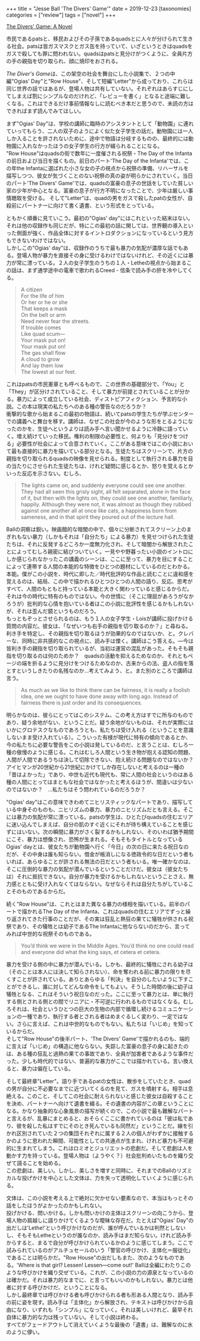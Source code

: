 +++
title = "Jesse Ball 'The Divers' Game'"
date = 2019-12-23
[taxonomies]
categories = ["review"]
tags = ["novel"]
+++

[The Divers' Game: A Novel](https://www.amazon.co.jp/dp/B07CWT59DC/)

市民であるpatsと、移民およびその子孫であるquadsとに人々が分けられて生きる社会。patsは皆ガスマスクとガス缶を持っていて、いざというときはquadsをガスで殺しても罪に問われない。quadsはpatsと見分けがつくように、全員片方の手の親指を切り取られ、顔に焼印をおされる。

*The Diver's Game*は、この架空の社会を舞台にした小説集で、２つの中編"Ogias' Day"と"Row House"、そして短編"Letter"から成っており、これらは同じ世界の話ではあるが、登場人物は共有していない。それぞれはあらすじにしてしまえば割にシンプルなのだけれど、「レビューを書く」となると途端に難しくなる。これはできるだけ事前情報なしに読むべき本だと思うので、未読の方はできればまず読んでみてほしい。

まず"Ogias' Day"は、学校の講師に臨時のアシスタントとして「動物園」に連れていってもらう、二人の双子のようによく似た女子学生の話だ。動物園には一人しか入ることを許されないために、途中で物語は分岐するものの、最終的には動物園に入れなかったほうの女子学生の行方が綴られることになる。  
"Row House"はquadsの街で数年に一度催される祝祭・The Day of the Infantaの前日および当日を描くもの。前日のパート'The Day of the Infanta'では、この年the Infantaに選ばれた小さな女の子の視点から祝祭の準備、リハーサルを描写しつつ、彼女が気づくことのない祝祭の真の姿が明らかにされていく。当日のパート'The Divers' Game'では、quadsの富豪の息子の世話をしていた貧しい家の少年が中心となる。富豪の息子が行方不明になったことで、少年は厳しい事情聴取を受ける。
そして"Letter"は、quadの男をガスで殺したpatの女性が、自殺前にパートナーに向けて書く遺書、という形式をとっている。

ともかく順番に見ていこう。最初の"Ogias' day"にはこれといった結末はない。それは他の収録作も同じだが、特にこの最初の話に関しては、世界観の導入といった側面が強く、作品全体に対するイントロダクションになっているという見方もできないわけではない。  
しかしこの"Ogias' day"は、収録作のうちで最も暴力の気配が濃厚な話でもある。登場人物が暴力を直接その身に受けるわけではないけれど、その近くには暴力が常に漂っている。２人の女子学生のうちの１人・Letheの視点から始まるこの話は、まず通学途中の電車で歌われるCreed - 信条で読み手の肝を冷やしてくる。

>A citizen  
>For the life of him  
>Or her or he or she  
>That keeps a mask  
>On the belt or arm  
>Need never fear the streets.  
>If trouble comes  
>Like quad scum—  
>Your mask put on!  
>Your mask put on!  
>The gas shall flow  
>A cloud to grow  
>And lay them low  
>The lowest at our feet.

これはpatsの市民憲章とも呼べるもので、この世界の基礎部分で、「You」と「They」が区分けされていること、そして暴力が前提とされていることが分かる。暴力によって成立している社会、ディストピアフィクション、予言的な小説。この本は現実の私たちへのある種の警告なのだろうか？  
衝撃的な歌から始まるこの最初の物語は、続いてpatsの学生たちが学ぶセンターでの講義へと舞台を移す。講師は、なぜこの社会が今のような形をとるようになったのかを、生徒へというよりは読み手へ言い聞かせるように冷静に語っていく。増え続けていった移民。権利の制限の必要性と、何よりも「見分けをつける」必要性が社会によって合意されていく。ここがある意味ではこの小説において最も直接的に暴力を描いている部分となる。生徒たちはスクリーンで、片方の親指を切り取られるquadsの映像を見せられる。制度として執行される暴力を目の当たりにさせられた生徒たちは、けれど疑問に感じるとか、怒りを覚えるとかいった反応を示さない。むしろ、

>The lights came on, and suddenly everyone could see one another. They had all seen this grisly sight, all felt separated, alone in the face of it, but then with the lights on, they could see one another, familiarly, happily. Although they were not, it was almost as though they rubbed against one another all at once like cats, a happiness born from sameness, and in that spirit they poured out of the lecture hall.

Ballの洞察は鋭い。映画館的な暗闇の中で、個々に分断されてスクリーン上のまぎれもない暴力（しかもそれは「自分たち」による暴力）を見せつけられた生徒たちは、それに反発するどころか一度無力化され、そして暗闇から解放されたことによってむしろ親密に結びついていく。一見やや野暮ったい小説のイントロにしか感じられなかったこの講義のシーンは、ここに至って、暴力を目にすることによって連帯する人間の本能的な特徴をひとつの題材にしているのだとわかる。  
本能。僕がこの小説を、時代に即した／時代批評的な作品と読むことに違和感を覚えるのは、結局、この中で描かれるひとつひとつの人間の語り、反応、思考がすべて、人間のもともと持っている本能と大きく関わっていると感じるからだ。それは今の時代に特有のものではない。今の世情に（そこに理屈があろうがなかろうが）批判的な心情を抱いている者はこの小説に批評性を感じるかもしれないが、それは歪んだ鏡というものだろう。  
もっともぞっとさせられるのは、もう１人の女子学生・Loisが講師に投げかける質問の内容だ。彼女は、「なぜいつも右手の親指を切り取るのか？」と尋ねる。利き手を特定し、その親指を切り取るほうが効果的なのではないか、と。クレバーな、同時に非共感的なこの視点に、読み手は慄く。講師はこう答える。―今は皆利き手の親指を切り取られているが、当初は運営の混乱があった。そもそも親指を切り取るのは何のためか？　quadsの活動を抑えるためなのか、それともページの端を折るように見分けをつけるためなのか、古来からの法、盗人の指を落とすというしきたりの名残なのか…考えてみよう、と。また別のところで講師は言う。

>As much as we like to think there can be fairness, it is really a foolish idea, one we ought to have done away with long ago. Instead of fairness there is just order and its consequences.

明らかなのは、彼らにとってはこのシステム、この考え方はすでに所与のものであり、疑う余地がない、ということだ。疑う余地がないものは、それが実際にはいかにグロテスクなものであろうとも、私たちは受け入れる（ということを意識しないまま受け入れている）。こういった有様が現代に特有の傾向であるとか、今の私たちに必要な警告をこの小説は発しているのだ、と言うことは、むしろ一種の傲慢のように感じる。これはむしろ人間という生き物が抱える認知の問題、人間が人間であるうちは決して切除できない、抱え続ける問題なのではないか？　アイヒマンが20世紀から21世紀にかけてしか存在しないと考えるのは一種の「昔はよかった」であり、中世も近代も現代も、常に人間の社会というのはある種の人間にとってはまともな社会ではなかったと考えるほうが、間違いは少ないのではないか？　…私たちはそう問われているのだろうか？

"Ogias' day"はこの意味できわめてニヒリスティックなパートであり、描写している中身そのものも、ニヒリズムの暴力、暴力のニヒリズムだとも言える。そこには暴力の気配が常に漂っている。patsの学生は、ひとたびquadsの住むエリアに迷い込んでしまえば、自分の肌のすぐ近くにそれが待ち構えていることを感じずにはいない。次の瞬間に暴力がさく裂するかもしれない、そのいわば猶予期間にこそ、暴力は想像され、恐怖が生まれる。そもそもタイトルとなっているOgias' dayとは、彼女たちが動物園へ行く「今日」の次の日に来たる祝日なのだが、その中身は誰も知らない。借金が帳消しになる徳政令的な日だという者もいれば、あらゆることが許される無法の日だという者もいる。唯一確かなのは、そこに圧倒的な暴力の気配が潜んでいるということだけだ。彼女は（彼女たちは）それに抵抗できない。自分が暴力を受けるかもしれないということさえ、無力感とともに受け入れなくてはならない。なぜならそれは自分たちがしていることそのものであるからだ。

続く"Row House"は、これとはまた異なる暴力の様相を描いている。前半のパートで描かれるThe Day of the Infanta、これはquadsの住むエリアでずっと繰り返されてきた行事のことだが、その実は狂乱と熱狂の果てに犠牲が供される祝祭であり、その犠牲とは幼子であるThe Infantaに他ならないのだから、言ってみれば中世的な祝祭そのものである。

>You’d think we were in the Middle Ages. You’d think no one could read and everyone did what the king says, et cetera et cetera.

暴力を受ける側の中に暴力が潜んでいる。しかも、最終的に犠牲にされる幼子は（そのことは本人には決して知らされない）、命を奪われる前に暴力の限りを尽くすことが許されている。ありとあらゆる「判決」を自分のしたいように下すことができるし、誰に対してどんな命令をしてもよい。そうした時間の後に幼子は犠牲となる、これはそういう祝日なのだった。ここに至って暴力とは、単に執行する側とされる側との間でリニアに・不可逆に行われるものではなくなる。むしろそれは、社会というひとつの巨大の生物の内部で循環し続けるコミュニケーションの一種であり、執行する者とされる者はめまぐるしく変わり、一定ではない。さらに言えば、これは中世的なものでもない。私たちは「いじめ」を知っているからだ。  
そして"Row House"の後半パート、'The Divers' Game'で描かれるのも、端的に言えば「いじめ」の構造に他ならない。失踪した富豪の息子の身に起きたのは、ある種の狂乱と過熱の果ての事故であり、全員が加害者であるような事件だった。少しも時代的ではない、普遍的な暴力がここでは描かれている。言い換えると、暴力は偏在している。

そして最終章"Letter"。語り手であるpatの女性は、散歩をしていたとき、quadの男が自分に不必要なまでに近づいてくるのを見て、ガスを噴射する。相手は息絶える。このこと、そしてこの社会に耐えられないと感じた彼女は自殺することを決め、パートナーへ向けて遺書を綴る。その遺書の内容がこの章ということになる。かなり抽象的な心象風景の描写が続くので、この小説で最も難解なパートと言えるが、乱暴にまとめると、おそらくここに書かれているのは「彼は私であり、彼を殺した私はすでにそのとき死んでいるも同然だ」ということだ。線を引かれ区別されていた２つの集団それぞれに属する２人の個人がわずかに接触するかのように思われた瞬間、可能性としての共通点が生まれ、けれど暴力も不可避的に生まれてしまう。これはロミオとジュリエットの悲劇だ。そして悲劇は人を動かす力を持っている。登場人物は（ようやく？）社会批判めいたものを織り交ぜて語ることを始める。  
この悲劇は、美しい。しかし、美しさを増すと同時に、それまでのBallのリズミカルな投げかけを中心とした文体は、力を失って透明化していくように感じられる。

文体は、この小説を考える上で絶対に欠かせない要素なので、本当はもっとその話をしたほうがよかったのかもしれない。  
投げかける、問いかける。しかも問いかけの主体はスクリーンの向こうから、登場人物の肩越しに語りかけてくるような曖昧な存在だ。たとえば"Ogias' Day"の出だしは'Lethe!'という呼びかけなのだが、誰が呼んでいるかは判然としないし、そもそもLetheというのが誰なのか、読み手はまだ知らない。けれど読み手からすると、まるで自分が呼びかけられているかのように感じてしまう。ここで試みられているのがアルチュセールのいう「警官の呼びかけ、主体化＝服従化」であることは明らかだ。"Row House"の出だしもまた、次のようなものである。'Where is that girl? Lessen! Lessen—come out!' Ballは全編にわたりこのような呼びかけを織り交ぜている。これが、この小説の力の源泉となっているのは確かだ。それは暴力的なまでに、と言ってもいいのかもしれない。暴力とは他者に対する呼びかけだ、ということになる。  
しかし最終章では呼びかける者も呼びかけられる者も形ある人間となり、読み手の前に姿を現す。読み手は「主体化」から解放され、テキストは呼びかけから自由になり、いずれも「シンプル」になっていく。それは美しいけれど、最早それ自体に暴力的な力は残っていない。そして小説は終わる。  
すべてがフェードアウトして消えていくような最後の「遺書」は、難解なのに水のように儚い。